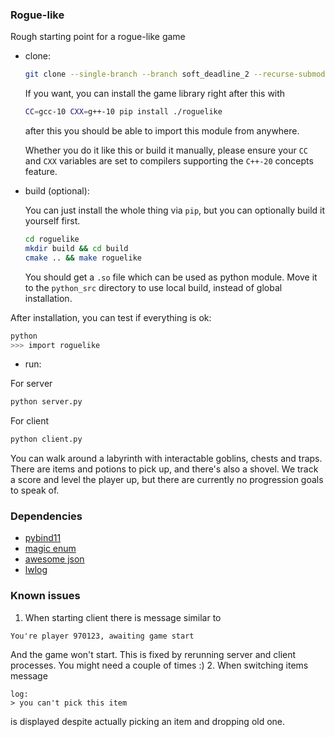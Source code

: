 ### Rogue-like 
Rough starting point for a rogue-like game
- clone:
  ```bash
  git clone --single-branch --branch soft_deadline_2 --recurse-submodules https://github.com/FrogOfJuly/roguelike.git
  ```
  If you want, you can install the game library right after this with
  ```bash
  CC=gcc-10 CXX=g++-10 pip install ./roguelike
  ```
  after this you should be able to import this module from anywhere.

  
  Whether you do it like this or build it manually, please ensure your `CC` and `CXX` variables are set to compilers supporting the `C++-20` concepts feature.
- build (optional):
  
  You can just install the whole thing via `pip`, but you can optionally build it yourself first.
   ```bash
   cd roguelike 
   mkdir build && cd build
   cmake .. && make roguelike
  ```
  You should get a ``.so`` file which can be used as python module.
  Move it to the `python_src` directory to use local build, instead of global installation.

After installation, you can test if everything is ok:

```bash
python
>>> import roguelike
```

- run:

For server
```bash
python server.py
```

For client
```bash
python client.py
```

You can walk around a labyrinth with interactable goblins, chests and traps.
There are items and potions to pick up, and there's also a shovel.
We track a score and level the player up, but there are currently no progression goals to speak of. 

### Dependencies

 - [pybind11](https://github.com/pybind/pybind11)
 - [magic enum](https://github.com/Neargye/magic_enum)
 - [awesome json](https://github.com/nlohmann/json)
 - [lwlog](https://github.com/Akagi201/lwlog)


### Known issues

1. When starting client there is message similar to
```
You're player 970123, awaiting game start
```
And the game won't start. This is fixed by rerunning server and client processes.
You might need a couple of times :)
2. When switching items message
```
log:
> you can't pick this item 
```
is displayed despite actually picking an item and dropping old one. 